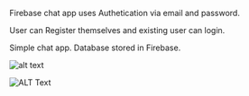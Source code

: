 Firebase chat app uses Authetication via email and password.

User can Register themselves and existing user can login.

Simple chat app. Database stored in Firebase.

![alt text](https://media.giphy.com/media/OhApRPkNhJcMZZisNX/giphy.gif)

![ALT Text](https://media.giphy.com/media/ulhcpTAkqwCBkM8OMV/giphy.gif)




